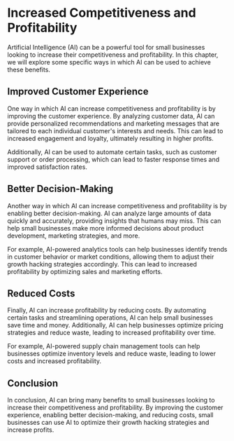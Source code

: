 Increased Competitiveness and Profitability
========================================================================================

Artificial Intelligence (AI) can be a powerful tool for small businesses looking to increase their competitiveness and profitability. In this chapter, we will explore some specific ways in which AI can be used to achieve these benefits.

Improved Customer Experience
----------------------------

One way in which AI can increase competitiveness and profitability is by improving the customer experience. By analyzing customer data, AI can provide personalized recommendations and marketing messages that are tailored to each individual customer's interests and needs. This can lead to increased engagement and loyalty, ultimately resulting in higher profits.

Additionally, AI can be used to automate certain tasks, such as customer support or order processing, which can lead to faster response times and improved satisfaction rates.

Better Decision-Making
----------------------

Another way in which AI can increase competitiveness and profitability is by enabling better decision-making. AI can analyze large amounts of data quickly and accurately, providing insights that humans may miss. This can help small businesses make more informed decisions about product development, marketing strategies, and more.

For example, AI-powered analytics tools can help businesses identify trends in customer behavior or market conditions, allowing them to adjust their growth hacking strategies accordingly. This can lead to increased profitability by optimizing sales and marketing efforts.

Reduced Costs
-------------

Finally, AI can increase profitability by reducing costs. By automating certain tasks and streamlining operations, AI can help small businesses save time and money. Additionally, AI can help businesses optimize pricing strategies and reduce waste, leading to increased profitability over time.

For example, AI-powered supply chain management tools can help businesses optimize inventory levels and reduce waste, leading to lower costs and increased profitability.

Conclusion
----------

In conclusion, AI can bring many benefits to small businesses looking to increase their competitiveness and profitability. By improving the customer experience, enabling better decision-making, and reducing costs, small businesses can use AI to optimize their growth hacking strategies and increase profits.


